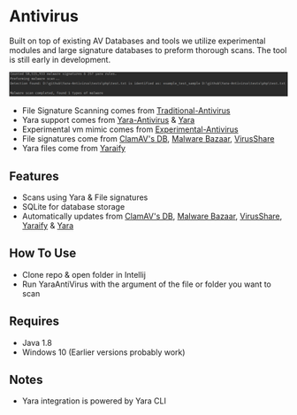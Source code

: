 # Antivirus
Built on top of existing AV Databases and tools we utilize experimental modules and large signature databases to preform thorough scans. The tool is still early in development.

![Screenshot-1](.github/screen-1.png "Screenshot-1")

+ File Signature Scanning comes from [Traditional-Antivirus](https://github.com/Konloch/Traditional-Antivirus)
+ Yara support comes from [Yara-Antivirus](https://github.com/Konloch/Yara-Antivirus) & [Yara](https://github.com/VirusTotal/yara)
+ Experimental vm mimic comes from [Experimental-Antivirus](https://github.com/Konloch/Experimental-Antivirus)
+ File signatures come from [ClamAV's DB](https://github.com/Cisco-Talos/clamav), [Malware Bazaar](https://bazaar.abuse.ch/), [VirusShare](https://virusshare.com/)
+ Yara files come from [Yaraify](https://yaraify.abuse.ch/)

## Features
+ Scans using Yara & File signatures
+ SQLite for database storage
+ Automatically updates from [ClamAV's DB](https://github.com/Cisco-Talos/clamav), [Malware Bazaar](https://bazaar.abuse.ch/), [VirusShare](https://virusshare.com/), [Yaraify](https://yaraify.abuse.ch/) & [Yara](https://github.com/VirusTotal/yara)

## How To Use
+ Clone repo & open folder in Intellij
+ Run YaraAntiVirus with the argument of the file or folder you want to scan

## Requires
+ Java 1.8
+ Windows 10 (Earlier versions probably work)

## Notes
+ Yara integration is powered by Yara CLI